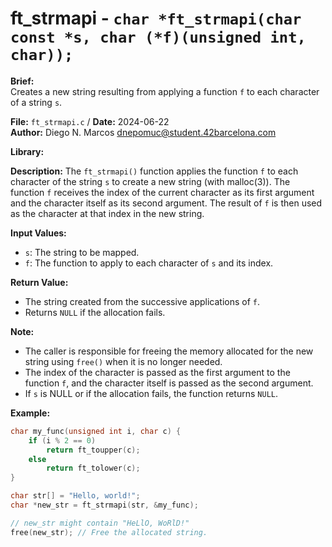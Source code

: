 # ft_strmapi - `char *ft_strmapi(char const *s, char (*f)(unsigned int, char));`

**Brief:**  
Creates a new string resulting from applying a function `f` to each character of a string `s`.

**File:** `ft_strmapi.c` / **Date:** 2024-06-22  
**Author:** Diego N. Marcos <dnepomuc@student.42barcelona.com>

**Library:**



**Description:**
The `ft_strmapi()` function applies the function `f` to each character of the string `s` to create a new string (with malloc(3)). The function `f` receives the index of the current character as its first argument and the character itself as its second argument. The result of `f` is then used as the character at that index in the new string.

**Input Values:**
* `s`: The string to be mapped.
* `f`: The function to apply to each character of `s` and its index.

**Return Value:**
* The string created from the successive applications of `f`. 
* Returns `NULL` if the allocation fails.

**Note:**
- The caller is responsible for freeing the memory allocated for the new string using `free()` when it is no longer needed.
- The index of the character is passed as the first argument to the function `f`, and the character itself is passed as the second argument.
- If `s` is NULL or if the allocation fails, the function returns `NULL`.

**Example:**
```c
char my_func(unsigned int i, char c) {
    if (i % 2 == 0) 
        return ft_toupper(c);
    else
        return ft_tolower(c);
}

char str[] = "Hello, world!";
char *new_str = ft_strmapi(str, &my_func);

// new_str might contain "HeLlO, WoRlD!"
free(new_str); // Free the allocated string.
